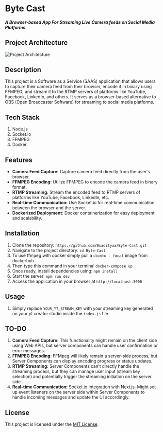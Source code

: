 # Byte Cast
#### *A Browser-based App For Streaming Live Camera feeds on Social Media Platforms.*

## Project Architecture
![Project Architecture](https://i.ibb.co/g35cBWF/image.png)

## Description
This project is a Software as a Service (SAAS) application that allows users to capture their camera feed from their browser, encode it in binary using FFMPEG, and stream it to the RTMP servers of platforms like YouTube, Facebook, LinkedIn, and others. It serves as a browser-based alternative to OBS (Open Broadcaster Software) for streaming to social media platforms.

## Tech Stack
1. Node.js
2. Socket.io
3. FFMPEG
4. Docker


## Features
- **Camera Feed Capture:** Capture camera feed directly from the user's browser.
- **FFMPEG Encoding:** Utilize FFMPEG to encode the camera feed in binary format.
- **RTMP Streaming:** Stream the encoded feed to RTMP servers of platforms like YouTube, Facebook, LinkedIn, etc.
- **Real-time Communication:** Use Socket.io for real-time communication between the browser and the server.
- **Dockerized Deployment:** Docker containerization for easy deployment and scalability.

## Installation
1. Clone the repository: `https://github.com/0xadityaa/Byte-Cast.git`
2. Navigate to the project directory: `cd Byte-Cast`
3. To use ffmpeg with docker simply pull a `ubuntu - focal` image from dockerhub.
7. Then type this command in your terminal `docker-compose up`.
4. Once ready, install dependencies using: `npm install`
5. Start the server: `npm run dev`
6. Access the application in your browser at `http://localhost:3000`


## Usage
1. Simply replace `YOUR_YT_STREAM_KEY` with your streaming key generated on your yt creator studio inside the `index.js` file.

## TO-DO
1. **Camera Feed Capture:** This functionality might remain on the client side using Web APIs, but server components can handle user confirmation or error messages.
2. **FFMPEG Encoding:** FFMpeg will likely remain a server-side process, but Server Components can display encoding progress or status updates.
3. **RTMP Streaming:** Server Components can't directly handle the streaming process, but they can manage user input (stream key selection) and potentially trigger the streaming initiation on the server side.
4. **Real-time Communication:** Socket.io integration with Next.js. Might set up event listeners on the server side within Server Components to handle incoming messages and update the UI accordingly.

## License
This project is licensed under the [MIT License](https://opensource.org/licenses/MIT).
